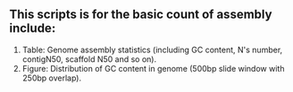 ## This scripts is for the basic count of assembly include:

1. Table: Genome assembly statistics (including GC content, N's number, contigN50, scaffold N50 and so on).
2. Figure: Distribution of GC content in genome (500bp slide window with 250bp overlap).
